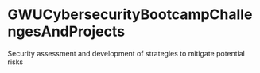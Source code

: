 # GWUCybersecurityBootcampChallengesAndProjects
Security assessment and development of strategies to mitigate potential risks
